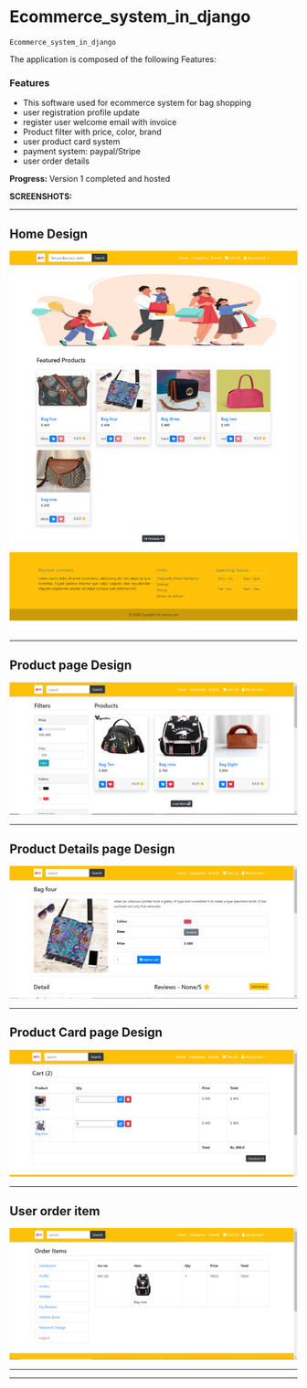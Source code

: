 # Ecommerce_system_in_django
    Ecommerce_system_in_django



The application is composed of the following Features:

### Features
* This software used for ecommerce system for bag shopping
* user registration profile update
* register user welcome email with invoice
* Product filter with price, color, brand
* user product card system
* payment system: paypal/Stripe
* user order details


**Progress:**
Version 1 completed and hosted



**SCREENSHOTS:**

<hr>

<h2>Home Design</h2>

<img src="https://github.com/nusratdevo/Ecommerce_system_in_django/blob/main/media/screen6.png" alt="Home Design">
<hr>

<h2>Product page Design</h2>

<img src="https://github.com/nusratdevo/Ecommerce_system_in_django/blob/main/media/screen7.PNG" alt="Product Design">
<hr>
<h2>Product Details page Design</h2>

<img src="https://github.com/nusratdevo/Ecommerce_system_in_django/blob/main/media/screen8.PNG" alt="Product Details Design">
<hr>

<h2>Product Card page Design</h2>

<img src="https://github.com/nusratdevo/Ecommerce_system_in_django/blob/main/media/screen9.PNG" alt="Product Card Details Design">
<hr>
<h2>User order item</h2>

<img src="https://github.com/nusratdevo/Ecommerce_system_in_django/blob/main/media/screen10.PNG" alt="User order Design">
<hr>
<hr>

 
